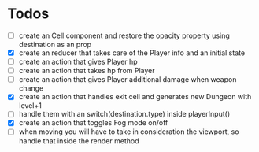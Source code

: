 # Todos

- [ ] create an Cell component and restore the opacity property using destination as an prop
- [x] create an reducer that takes care of the Player info and an initial state
- [ ] create an action that gives Player hp
- [ ] create an action that takes hp from Player
- [ ] create an action that gives Player additional damage when weapon change
- [x] create an action that handles exit cell and generates new Dungeon with level+1
- [ ] handle them with an switch(destination.type) inside playerInput()
- [x] create an action that toggles Fog mode on/off
- [ ] when moving you will have to take in consideration the viewport, so handle that inside the render method
